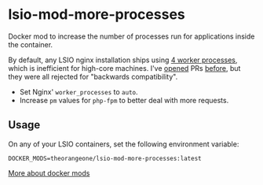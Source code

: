 # lsio-mod-more-processes

Docker mod to increase the number of processes run for applications inside the container.

By default, any LSIO nginx installation ships using [4 worker processes](https://github.com/linuxserver/docker-baseimage-alpine-nginx/blob/master/root/defaults/nginx.conf#L4), which is inefficient for high-core machines. I've [opened](https://github.com/linuxserver/docker-baseimage-alpine-nginx/pull/53) PRs [before](https://github.com/linuxserver/docker-baseimage-alpine-nginx/pull/56), but they were all rejected for "backwards compatibility".

- Set Nginx' `worker_processes` to `auto`.
- Increase `pm` values for `php-fpm` to better deal with more requests.

## Usage

On any of your LSIO containers, set the following environment variable:

```
DOCKER_MODS=theorangeone/lsio-mod-more-processes:latest
```

[More about docker mods](https://github.com/linuxserver/docker-mods#using-a-docker-mod)
